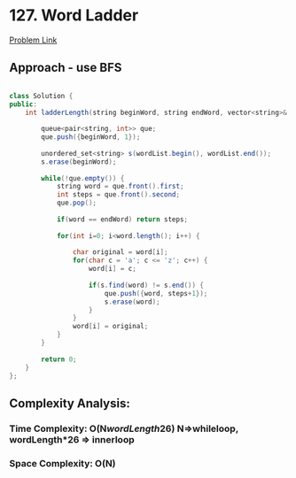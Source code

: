 # 127. Word Ladder

[Problem Link](https://leetcode.com/problems/word-ladder/)

## Approach - use BFS


```Java

class Solution {
public:
    int ladderLength(string beginWord, string endWord, vector<string>& wordList) {
        
        queue<pair<string, int>> que;
        que.push({beginWord, 1});
        
        unordered_set<string> s(wordList.begin(), wordList.end());
        s.erase(beginWord);
        
        while(!que.empty()) {
            string word = que.front().first;
            int steps = que.front().second;
            que.pop();
            
            if(word == endWord) return steps;
            
            for(int i=0; i<word.length(); i++) {
                
                char original = word[i];
                for(char c = 'a'; c <= 'z'; c++) {
                    word[i] = c;
                    
                    if(s.find(word) != s.end()) {
                        que.push({word, steps+1});
                        s.erase(word);
                    }
                }
                word[i] = original;
            }
        }
        
        return 0;
    }
};

```

## Complexity Analysis:

### Time Complexity: O(N*wordLength*26) N=>whileloop, wordLength*26 => innerloop

### Space Complexity: O(N)